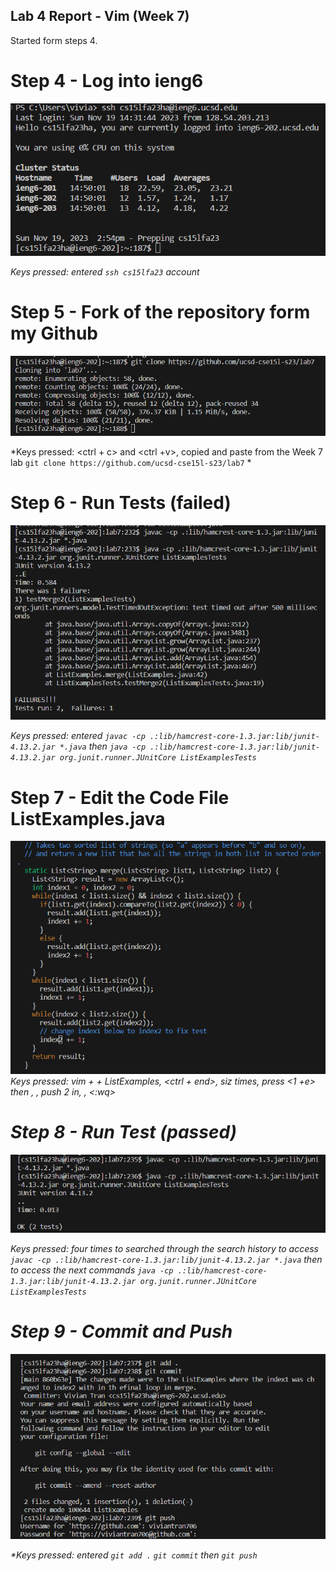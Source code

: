 ## Lab 4 Report - Vim (Week 7)

Started form steps 4.
# Step 4 - Log into ieng6
![Image](https://raw.githubusercontent.com/viviantran706/cse15l-lab-report/main/Screenshot%202023-11-19%20145648.png)

*Keys pressed: entered `ssh cs15lfa23` account*

# Step 5 - Fork of the repository form my Github
![Image](https://raw.githubusercontent.com/viviantran706/cse15l-lab-report/main/Screenshot%202023-11-19%20145905.png)

*Keys pressed: <ctrl + c> and <ctrl +v>, copied and paste from the Week 7 lab `git clone https://github.com/ucsd-cse15l-s23/lab7` *

# Step 6 - Run Tests (failed)
![Image](https://raw.githubusercontent.com/viviantran706/cse15l-lab-report/main/Screenshot%202023-11-19%20201015.png)

*Keys pressed: entered `javac -cp .:lib/hamcrest-core-1.3.jar:lib/junit-4.13.2.jar *.java` then `java -cp .:lib/hamcrest-core-1.3.jar:lib/junit-4.13.2.jar org.junit.runner.JUnitCore ListExamplesTests`*

# Step 7 - Edit the Code File ListExamples.java

![Image](https://raw.githubusercontent.com/viviantran706/cse15l-lab-report/main/Screenshot%202023-11-19%20202316.png)
*Keys pressed: vim + <space> + ListExamples, <ctrl + end>, <up> siz times, press <1 +e> then <i>, <delete>, push 2 in, <escape>, <:wq>*


# Step 8 - Run Test (passed)
![Image](https://raw.githubusercontent.com/viviantran706/cse15l-lab-report/main/Screenshot%202023-11-19%20201044.png)

*Keys pressed: <up><up><up><up><enter> four times to searched through the search history to access `javac -cp .:lib/hamcrest-core-1.3.jar:lib/junit-4.13.2.jar *.java` 
then <up><up><up><enter> to access the next commands `java -cp .:lib/hamcrest-core-1.3.jar:lib/junit-4.13.2.jar org.junit.runner.JUnitCore ListExamplesTests`*

# Step 9 - Commit and Push
![Image](https://raw.githubusercontent.com/viviantran706/cse15l-lab-report/main/Screenshot%202023-11-19%20201410.png)

*Keys pressed: entered `git add .` `git commit` then `git push`

